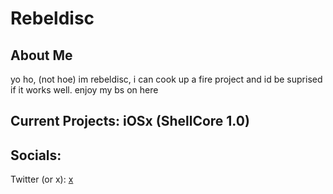 # Rebeldisc

## About Me
yo ho, (not hoe) im rebeldisc, i can cook up a fire project and id be suprised if it works well. enjoy my bs on here

## Current Projects: iOSx (ShellCore 1.0)

## Socials:

Twitter (or x):
[x](https://www.x.com/rebeldisc)
